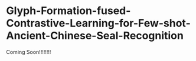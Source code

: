 # Glyph-Formation-fused-Contrastive-Learning-for-Few-shot-Ancient-Chinese-Seal-Recognition

Coming Soon!!!!!!!!
